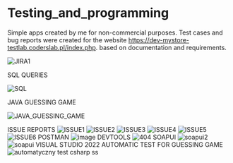 # Testing_and_programming
Simple apps created by me for non-commercial purposes.
Test cases and bug reports were created for the website https://dev-mystore-testlab.coderslab.pl/index.php. based on documentation and requirements.

![JIRA1](https://user-images.githubusercontent.com/124705412/233926528-e3793cd8-ac63-4a99-ae8e-66dd621ddff5.PNG)


SQL QUERIES 


![SQL](https://user-images.githubusercontent.com/124705412/234042869-ba9d30e8-15b2-4129-8726-55ceecfe2971.PNG)

JAVA GUESSING GAME

![JAVA_GUESSING_GAME](https://user-images.githubusercontent.com/124705412/234066233-e26976e5-12e9-4fef-82eb-ffe3881a6ded.PNG)

 ISSUE REPORTS
![ISSUE1](https://user-images.githubusercontent.com/124705412/234069132-3a829920-164c-4b5e-afaf-3df041b89e8f.PNG)
![ISSUE2](https://user-images.githubusercontent.com/124705412/234069158-60e506c1-89de-49d6-b494-2334d19f628a.PNG)
![ISSUE3](https://user-images.githubusercontent.com/124705412/234069175-99b02a0e-65b0-4473-acd8-5895b75b60e5.PNG)
![ISSUE4](https://user-images.githubusercontent.com/124705412/234069187-af0a516a-5fc7-4c94-8ad3-39decf9dae54.PNG)
![ISSUE5](https://user-images.githubusercontent.com/124705412/234069200-1107170b-0a3e-4030-9cba-73fc1bed94cf.PNG)
![ISSUE6](https://user-images.githubusercontent.com/124705412/234069210-687d25b3-6409-45c0-a36d-d506a84398cb.PNG)
 POSTMAN
![image](https://user-images.githubusercontent.com/124705412/234805769-c93442af-1961-4fa1-885c-849ec2ab2bd8.png)
DEVTOOLS
![404](https://user-images.githubusercontent.com/124705412/235152139-e8e9e0b2-fea4-4d17-bc33-b9776da9ba0e.PNG)
 SOAPUI
![soapui2](https://user-images.githubusercontent.com/124705412/235152190-c0d6ef17-7b90-45c9-9365-c7a97d3967fc.PNG)
![soapui](https://user-images.githubusercontent.com/124705412/235152203-48fa610a-7968-494b-a42c-7a320a7c4137.PNG)
VISUAL STUDIO 2022 AUTOMATIC TEST FOR GUESSING GAME 
![automatyczny test csharp ss](https://github.com/Jozef-podwapinski/Testing_and_programming/assets/124705412/fca13765-3386-4b32-a8da-76c009335204)
